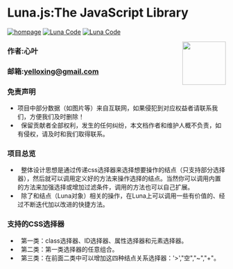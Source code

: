 # Luna.js:The JavaScript Library

[![hompage](https://github.com/yelloxing/Luna.js/blob/master/SVG/github.svg)](https://github.com/yelloxing)
[![Luna Code](https://github.com/yelloxing/Luna.js/blob/master/SVG/luna.svg)](https://github.com/yelloxing/Luna.js)
[![Luna Code](https://github.com/yelloxing/Luna.js/blob/master/SVG/license.svg)](https://github.com/yelloxing/Luna.js/blob/master/LICENSE)

<img align="right" height="100" src="https://github.com/yelloxing/Luna.js/blob/master/luna.png">

### 作者:心叶
### 邮箱:yelloxing@gmail.com

### 免责声明
*   项目中部分数据（如图片等）来自互联网，如果侵犯到对应权益者请联系我们，方便我们及时删除！
*   保留贡献者全部权利，发生的任何纠纷，本文档作者和维护人概不负责，如有侵权，请及时和我们取得联系。

### 项目总览
*   整体设计思想是通过传递css选择器来选择想要操作的结点（只支持部分选择器），然后就可以调用定义好的方法来操作选择的结点。当然你可以调用内置的方法来加强选择或增加过滤条件，调用的方法也可以自己扩展。
*   除了和结点（Luna对象）相关的操作，在Luna上可以调用一些有价值的、经过不断迭代加以改进的快捷方法。

### 支持的CSS选择器
*   第一类：class选择器、ID选择器、属性选择器和元素选择器。
*   第二类：第一类选择器的任意组合。
*   第三类：在前面二类中可以增加这四种结点关系选择器：'>',"空","~","+"。
